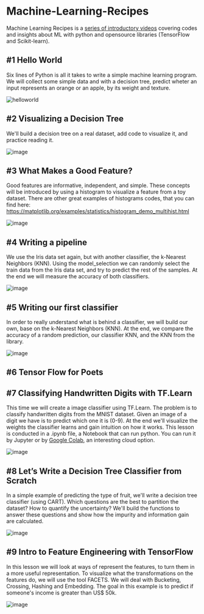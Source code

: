# Machine-Learning-Recipes
Machine Learning Recipes is a [series of introductory videos](https://goo.gl/KewA03) covering codes and insights about ML with python and opensource libraries (TensorFlow and Scikit-learn).

## #1 Hello World
Six lines of Python is all it takes to write a simple machine learning program. We will collect some simple data and with a decision tree, predict wheter an input represents an orange or an apple, by its weight and texture.

![helloworld](https://user-images.githubusercontent.com/31048109/58599496-ec041680-8256-11e9-8cc2-8d0fba546883.jpg)

## #2 Visualizing a Decision Tree
We'll build a decision tree on a real dataset, add code to visualize it, and practice reading it. 

![image](https://user-images.githubusercontent.com/31048109/58599704-c9263200-8257-11e9-9212-2dcd5d9d4b8c.png)

## #3 What Makes a Good Feature? 
Good features are informative, independent, and simple. These concepts will be introduced by using a histogram to visualize a feature from a toy dataset. There are other great examples of histograms codes, that you can find here:
https://matplotlib.org/examples/statistics/histogram_demo_multihist.html

![image](https://user-images.githubusercontent.com/31048109/58599828-4356b680-8258-11e9-95f3-5d49524bbde8.png)

## #4 Writing a pipeline
We use the Iris data set again, but with another classifier, the k-Nearest Neighbors (KNN). Using the model_selection we can randomly select the train data from the Iris data set, and try to predict the rest of the samples. At the end we will measure the accuracy of both classifiers.

![image](https://user-images.githubusercontent.com/31048109/58675739-08be4e00-832c-11e9-8c8b-2ae69e94c421.png)

## #5 Writing our first classifier
In order to really understand what is behind a classifier, we will build our own, base on the k-Nearest Neighbors (KNN). At the end, we compare the accuracy of a random prediction, our classifier KNN, and the KNN from the library.

![image](https://user-images.githubusercontent.com/31048109/58675887-a44fbe80-832c-11e9-8d4f-27d527a27b7c.png)

## #6 Tensor Flow for Poets


## #7 Classifying Handwritten Digits with TF.Learn
This time we will create a image classifier using TF.Learn. The problem is to classify handwritten digits from the MNIST dataset. Given an image of a digit we have is to predict which one it is (0-9). At the end we'll visualize the weights the classifier learns and gain intuition on how it works. This lesson is conducted in a .ipynb file, a Notebook that can run python. You can run it by Jupyter or by [Google Colab](https://colab.research.google.com/), an interesting cloud option. 

![image](https://user-images.githubusercontent.com/31048109/58753442-7cc83580-8495-11e9-9317-3ac2b574d37f.png)

## #8 Let’s Write a Decision Tree Classifier from Scratch
In a simple example of predicting the type of fruit, we'll write a decision tree classifier (using CART). Which questions are the best to partition the dataset? How to quantify the uncertainty? We'll build the functions to answer these questions and show how the impurity and information gain are calculated.

![image](https://user-images.githubusercontent.com/31048109/58976837-c4ed9d80-879e-11e9-99d4-c6953f1f1a37.png)

## #9 Intro to Feature Engineering with TensorFlow
In this lesson we will look at ways of represent the features, to turn them in a more useful representation. To visualize what the transformations on the features do, we will use the tool FACETS. We will deal with Bucketing, Crossing, Hashing and Embedding. The goal in this example is to predict if someone's income is greater than US$ 50k.

![image](https://user-images.githubusercontent.com/31048109/59074132-89d39300-88a0-11e9-8eea-b0105be62bc7.png)

